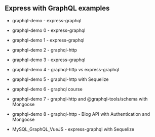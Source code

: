 ## Express with GraphQL examples

- graphql-demo - express-graphql
- graphql-demo 0 - express-graphql
- graphql-demo 1 - express-graphql
- graphql-demo 2 - graphql-http
- graphql-demo 3 - express-graphql
- graphql-demo 4 - graphql-http vs express-graphql
- graphql-demo 5 - graphql-http with Sequelize
- graphql-demo 6 - graphql course
- graphql-demo 7 - graphql-http and @graphql-tools/schema with Mongoose
- graphql-demo 8 - graphql-http - Blog API with Authentication and Mongoose

- MySQL_GraphQL_VueJS - express-graphql with Sequelize
